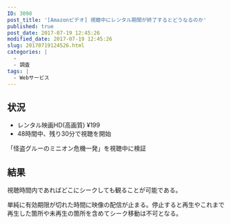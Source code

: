 ```yaml
---
ID: 3098
post_title: '[Amazonビデオ] 視聴中にレンタル期間が終了するとどうなるのか'
published: true
post_date: 2017-07-19 12:45:26
modified_date: 2017-07-19 12:45:26
slug: 20170719124526.html
categories: |
  -
  - 調査
tags: |
  - Webサービス
---
```

## 状況

* レンタル映画HD(高画質) ¥199
* 48時間中、残り30分で視聴を開始

「怪盗グルーのミニオン危機一発」を視聴中に検証

## 結果

視聴時間内であればどこにシークしても観ることが可能である。

単純に有効期限が切れた時間に映像の配信が止まる。停止すると再生やこれまで再生した箇所や未再生の箇所を含めてシーク移動は不可となる。